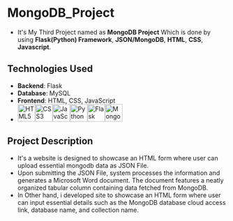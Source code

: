 # MongoDB_Project
  - It's My Third Project named as **MongoDB Project** Which is done by using **Flask(Python) Framework**, **JSON/MongoDB**, **HTML**, **CSS**, **Javascript**.
## Technologies Used
  - **Backend**: Flask
  - **Database**: MySQL
  - **Frontend**: HTML, CSS, JavaScript
  - <img src="https://cdn.jsdelivr.net/gh/devicons/devicon/icons/html5/html5-original-wordmark.svg" alt="HTML5" width="40" height="40"/><img src="https://cdn.jsdelivr.net/gh/devicons/devicon/icons/css3/css3-original-wordmark.svg" alt="CSS3" width="40" height="40"/><img src="https://cdn.jsdelivr.net/gh/devicons/devicon/icons/javascript/javascript-original.svg" alt="JavaScript" width="40" height="40"/><img src="https://cdn.jsdelivr.net/gh/devicons/devicon/icons/python/python-original.svg" alt="Python" width="40" height="40"/><img src="https://raw.githubusercontent.com/gilbarbara/logos/master/logos/flask.svg" alt="Flask" width="40" height="40"/><img src="https://cdn.jsdelivr.net/gh/devicons/devicon/icons/mongodb/mongodb-original-wordmark.svg" alt="MongoDB" width="40" height="40"/>
## Project Description
  - It's a website is designed to showcase an HTML form where user can upload essential mongodb data as JSON File.
  - Upon submitting the JSON File, system processes the information and generates a Microsoft Word document. The document features a neatly organized tabular column containing data fetched from MongoDB.
  - In Other hand, i developed site to showcase an HTML form where user can input essential details such as the MongoDB database cloud access link, database name, and collection name.
